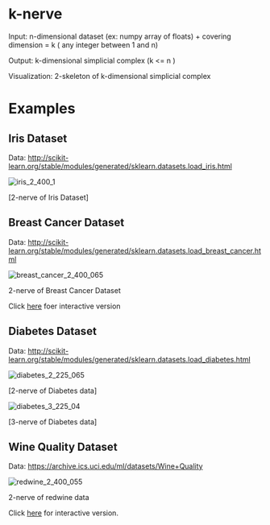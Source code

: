# k-nerve
Input: n-dimensional dataset (ex: numpy array of floats) + covering dimension = k ( any integer between 1 and n)

Output: k-dimensional simplicial complex (k <= n )

Visualization: 2-skeleton of k-dimensional simplicial complex 

# Examples

## Iris Dataset

Data: http://scikit-learn.org/stable/modules/generated/sklearn.datasets.load_iris.html

![iris_2_400_1](https://romiebanerjee.github.io/EXAMPLES/iris_2_400_1.png)

[2-nerve of Iris Dataset] 

## Breast Cancer Dataset

Data: http://scikit-learn.org/stable/modules/generated/sklearn.datasets.load_breast_cancer.html

![breast_cancer_2_400_065](https://romiebanerjee.github.io/EXAMPLES/breast_cancer_2_400_065.png)

2-nerve of Breast Cancer Dataset

Click [here](https://romiebanerjee.github.io/EXAMPLES/kNerve_breastcancer.html) foer interactive version

## Diabetes Dataset 

Data: http://scikit-learn.org/stable/modules/generated/sklearn.datasets.load_diabetes.html

![diabetes_2_225_065](https://romiebanerjee.github.io/EXAMPLES/diabetes_2_225_065.png)

[2-nerve of Diabetes data]

![diabetes_3_225_04](https://romiebanerjee.github.io/EXAMPLES/diabetes_3_225_04.png)

[3-nerve of Diabetes data]

## Wine Quality Dataset 

Data: https://archive.ics.uci.edu/ml/datasets/Wine+Quality

![redwine_2_400_055](https://romiebanerjee.github.io/EXAMPLES/redwine_2_400_055.png)

2-nerve of redwine data

Click [here](https://romiebanerjee.github.io/EXAMPLES/index_redwine.html) for interactive version.









